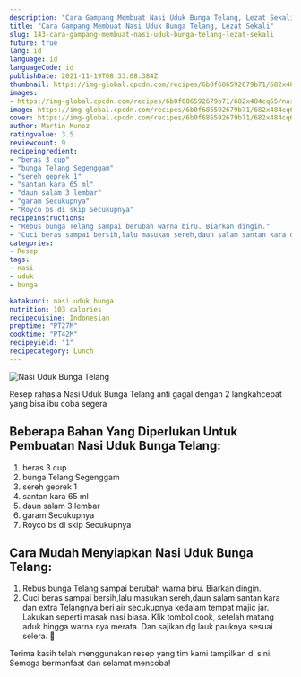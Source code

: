 ```yaml
---
description: "Cara Gampang Membuat Nasi Uduk Bunga Telang, Lezat Sekali"
title: "Cara Gampang Membuat Nasi Uduk Bunga Telang, Lezat Sekali"
slug: 143-cara-gampang-membuat-nasi-uduk-bunga-telang-lezat-sekali
future: true
lang: id
language: id
languageCode: id
publishDate: 2021-11-19T08:33:08.384Z 
thumbnail: https://img-global.cpcdn.com/recipes/6b0f686592679b71/682x484cq65/nasi-uduk-bunga-telang-foto-resep-utama.png
images:
- https://img-global.cpcdn.com/recipes/6b0f686592679b71/682x484cq65/nasi-uduk-bunga-telang-foto-resep-utama.png
image: https://img-global.cpcdn.com/recipes/6b0f686592679b71/682x484cq65/nasi-uduk-bunga-telang-foto-resep-utama.png
cover: https://img-global.cpcdn.com/recipes/6b0f686592679b71/682x484cq65/nasi-uduk-bunga-telang-foto-resep-utama.png
author: Martin Munoz
ratingvalue: 3.5
reviewcount: 9
recipeingredient:
- "beras 3 cup"
- "bunga Telang Segenggam"
- "sereh geprek 1"
- "santan kara 65 ml"
- "daun salam 3 lembar"
- "garam Secukupnya"
- "Royco bs di skip Secukupnya"
recipeinstructions:
- "Rebus bunga Telang sampai berubah warna biru. Biarkan dingin."
- "Cuci beras sampai bersih,lalu masukan sereh,daun salam santan kara dan extra Telangnya beri air secukupnya kedalam tempat majic jar. Lakukan seperti masak nasi biasa. Klik tombol cook, setelah matang aduk hingga warna nya merata. Dan sajikan dg lauk pauknya sesuai selera. 🥰"
categories:
- Resep
tags:
- nasi
- uduk
- bunga

katakunci: nasi uduk bunga 
nutrition: 103 calories
recipecuisine: Indonesian
preptime: "PT27M"
cooktime: "PT42M"
recipeyield: "1"
recipecategory: Lunch
---
```



![Nasi Uduk Bunga Telang](https://img-global.cpcdn.com/recipes/6b0f686592679b71/682x484cq65/nasi-uduk-bunga-telang-foto-resep-utama.png)

Resep rahasia Nasi Uduk Bunga Telang  anti gagal dengan 2 langkahcepat yang bisa ibu coba segera

<!--inarticleads1-->

## Beberapa Bahan Yang Diperlukan Untuk Pembuatan Nasi Uduk Bunga Telang:

1. beras 3 cup
1. bunga Telang Segenggam
1. sereh geprek 1
1. santan kara 65 ml
1. daun salam 3 lembar
1. garam Secukupnya
1. Royco bs di skip Secukupnya



<!--inarticleads2-->

## Cara Mudah Menyiapkan Nasi Uduk Bunga Telang:

1. Rebus bunga Telang sampai berubah warna biru. Biarkan dingin.
1. Cuci beras sampai bersih,lalu masukan sereh,daun salam santan kara dan extra Telangnya beri air secukupnya kedalam tempat majic jar. Lakukan seperti masak nasi biasa. Klik tombol cook, setelah matang aduk hingga warna nya merata. Dan sajikan dg lauk pauknya sesuai selera. 🥰




Terima kasih telah menggunakan resep yang tim kami tampilkan di sini. Semoga bermanfaat dan selamat mencoba!
